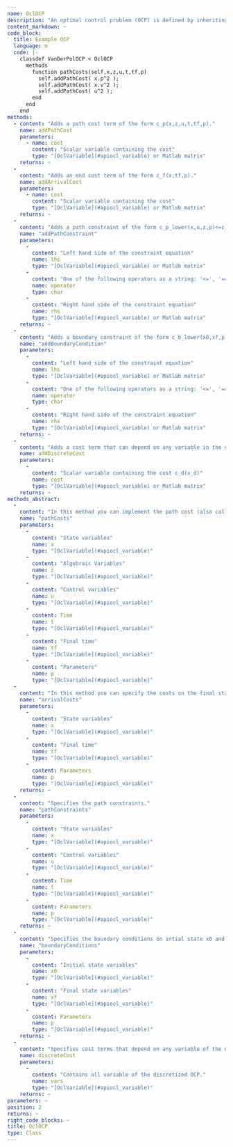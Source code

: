 ```yaml
--- 
name: OclOCP
description: "An optimal control problem (OCP) is defined by inheriting from the OclOCP class. In order to specify cost functions and boundary conditions you have to implement the corresponding methods. If you do not implemented some of these method they default to zero cost or empty constraints. Have a look at the VanDerPolOCP.m in the Examples folder."
content_markdown: ~
code_block:
  title: Example OCP
  language: m
  code: |-
    classdef VanDerPolOCP < OclOCP
      methods
        function pathCosts(self,x,z,u,t,tf,p)
          self.addPathCost( x.p^2 );
          self.addPathCost( x.v^2 );
          self.addPathCost( u^2 );
        end
      end
    end
methods: 
  - content: "Adds a path cost term of the form c_p(x,z,u,t,tf,p)."
    name: addPathCost
    parameters: 
      - name: cost
        content: "Scalar variable containing the cost"
        type: "[OclVariable](#apiocl_variable) or Matlab matrix"
    returns: ~
  - 
    content: "Adds an end cost term of the form c_f(x,tf,p)."
    name: addArrivalCost
    parameters: 
      - name: cost
        content: "Scalar variable containing the cost"
        type: "[OclVariable](#apiocl_variable) or Matlab matrix"
    returns: ~
  - 
    content: "Adds a path constraint of the form c_p_lower(x,u,z,p)<=c_p(x,u,z,p)<=c_p_upper(x,u,z,p) to the optimal control problem."
    name: "addPathConstraint"
    parameters: 
      - 
        content: "Left hand side of the constraint equation"
        name: lhs
        type: "[OclVariable](#apiocl_variable) or Matlab matrix"
      - 
        content: "One of the following operators as a string: '<=', '==', '>='"
        name: operator
        type: char
      - 
        content: "Right hand side of the constraint equation"
        name: rhs
        type: "[OclVariable](#apiocl_variable) or Matlab matrix"
    returns: ~
  - 
    content: "Adds a boundary constraint of the form c_b_lower(x0,xf,p)<=c_b(x0,xf,p)<=c_b_upper(x0,xf,p) that can depend on the initial and final states to the optimal control problem."
    name: "addBoundaryCondition"
    parameters: 
      - 
        content: "Left hand side of the constraint equation"
        name: lhs
        type: "[OclVariable](#apiocl_variable) or Matlab matrix"
      - 
        content: "One of the following operators as a string: '<=', '==', '>='"
        name: operator
        type: char
      - 
        content: "Right hand side of the constraint equation"
        name: rhs
        type: "[OclVariable](#apiocl_variable) or Matlab matrix"
    returns: ~
  - 
    content: "Adds a cost term that can depend on any variable in the discretized optimal control problem."
    name: addDiscreteCost
    parameters: 
      - 
        content: "Scalar variable containing the cost c_d(v_d)"
        name: cost
        type: "[OclVariable](#apiocl_variable) or Matlab matrix"
    returns: ~
methods_abstract: 
  - 
    content: "In this method you can implement the path cost (also called Lagrange cost or intermediate cost) function."
    name: "pathCosts"
    parameters: 
      - 
        content: "State variables"
        name: x
        type: "[OclVariable](#apiocl_variable)"
      - 
        content: "Algebraic Variables"
        name: z
        type: "[OclVariable](#apiocl_variable)"
      - 
        content: "Control variables"
        name: u
        type: "[OclVariable](#apiocl_variable)"
      - 
        content: Time
        name: t
        type: "[OclVariable](#apiocl_variable)"
      - 
        content: "Final time"
        name: tf
        type: "[OclVariable](#apiocl_variable)"
      - 
        content: "Parameters"
        name: p
        type: "[OclVariable](#apiocl_variable)"
  - 
    content: "In this method you can specify the costs on the final state (also called Mayer terms)."
    name: "arrivalCosts"
    parameters: 
      - 
        content: "State variables"
        name: x
        type: "[OclVariable](#apiocl_variable)"
      - 
        content: "Final time"
        name: tf
        type: "[OclVariable](#apiocl_variable)"
      - 
        content: Parameters
        name: p
        type: "[OclVariable](#apiocl_variable)"
    returns: ~
  - 
    content: "Specifies the path constraints."
    name: "pathConstraints"
    parameters: 
      - 
        content: "State variables"
        name: x
        type: "[OclVariable](#apiocl_variable)"
      - 
        content: "Control variables"
        name: u
        type: "[OclVariable](#apiocl_variable)"
      - 
        content: Time
        name: t
        type: "[OclVariable](#apiocl_variable)"
      - 
        content: Parameters
        name: p
        type: "[OclVariable](#apiocl_variable)"
    returns: ~
  - 
    content: "Specifies the boundary conditions on intial state x0 and final state xf."
    name: "boundaryConditions"
    parameters: 
      - 
        content: "Initial state variables"
        name: x0
        type: "[OclVariable](#apiocl_variable)"
      - 
        content: "Final state variables"
        name: xf
        type: "[OclVariable](#apiocl_variable)"
      - 
        content: Parameters
        name: p
        type: "[OclVariable](#apiocl_variable)"
    returns: ~
  - 
    content: "Specifies cost terms that depend on any variable of the discretized problem which is a non-linear program (NLP)."
    name: discreteCost
    parameters: 
      - 
        content: "Contains all variable of the discretized OCP."
        name: vars
        type: "[OclVariable](#apiocl_variable)"
    returns: ~
parameters: ~
position: 2
returns: ~
right_code_blocks: ~
title: OclOCP
type: Class
---
```

